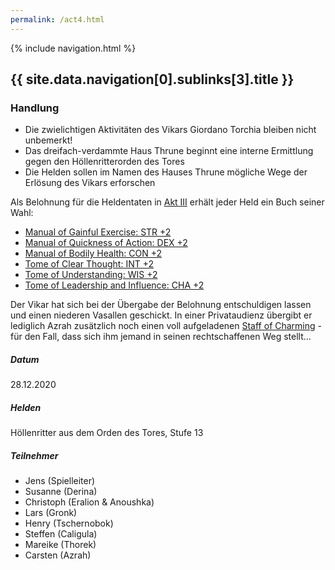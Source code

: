 ```yaml
---
permalink: /act4.html
---
```


{% include navigation.html %}

## {{ site.data.navigation[0].sublinks[3].title }}

### Handlung

* Die zwielichtigen Aktivitäten des Vikars Giordano Torchia bleiben nicht unbemerkt!
* Das dreifach-verdammte Haus Thrune beginnt eine interne Ermittlung gegen den Höllenritterorden des Tores
* Die Helden sollen im Namen des Hauses Thrune mögliche Wege der Erlösung des Vikars erforschen

Als Belohnung für die Heldentaten in [Akt III](act3.html) erhält jeder Held ein Buch seiner Wahl:

* [Manual of Gainful Exercise: STR +2](https://aonprd.com/MagicWondrousDisplay.aspx?FinalName=Manual%20of%20Gainful%20Exercise2)
* [Manual of Quickness of Action: DEX +2](https://aonprd.com/MagicWondrousDisplay.aspx?FinalName=Manual%20of%20Quickness%20of%20Action2)
* [Manual of Bodily Health: CON +2](https://aonprd.com/MagicWondrousDisplay.aspx?FinalName=Manual%20of%20Bodily%20Health2)
* [Tome of Clear Thought: INT +2](https://aonprd.com/MagicWondrousDisplay.aspx?FinalName=Tome%20of%20Clear%20Thought2)
* [Tome of Understanding: WIS +2](https://aonprd.com/MagicWondrousDisplay.aspx?FinalName=Tome%20of%20Understanding2)
* [Tome of Leadership and Influence: CHA +2](https://aonprd.com/MagicWondrousDisplay.aspx?FinalName=Tome%20of%20Leadership%20and%20Influence2)

Der Vikar hat sich bei der Übergabe der Belohnung entschuldigen lassen und einen niederen Vasallen geschickt. In einer Privataudienz übergibt er  lediglich Azrah zusätzlich noch einen voll aufgeladenen [Staff of Charming](https://aonprd.com/MagicStavesDisplay.aspx?ItemName=Staff%20of%20Charming) - für den Fall, dass sich ihm jemand in seinen rechtschaffenen Weg stellt...

##### Datum

28.12.2020

##### Helden

Höllenritter aus dem Orden des Tores, Stufe 13

##### Teilnehmer

* Jens (Spielleiter)
* Susanne (Derina)
* Christoph (Eralion & Anoushka)
* Lars (Gronk)
* Henry (Tschernobok)
* Steffen (Caligula)
* Mareike (Thorek)
* Carsten (Azrah)

